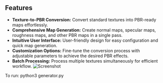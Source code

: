 ## Features

- **Texture-to-PBR Conversion:** Convert standard textures into PBR-ready maps effortlessly.
- **Comprehensive Map Generation:** Create normal maps, specular maps, roughness maps, and other PBR maps in a single pass.
- **Intuitive User Interface:** User-friendly design for easy configuration and quick map generation.
- **Customization Options:** Fine-tune the conversion process with adjustable parameters to achieve the desired PBR effects.
- **Batch Processing:** Process multiple textures simultaneously for efficient workflow.
![Screenshot]((https://raw.githubusercontent.com/GeovaneJefferson/PBRMaster/dev/Screenshots/Screenshot%202024-01-10%20at%2016.32.58.png)https://raw.githubusercontent.com/GeovaneJefferson/PBRMaster/dev/Screenshots/Screenshot%202024-01-10%20at%2016.32.58.png)


To run: python3 generator.py

